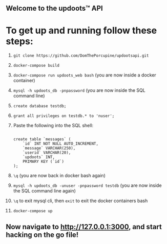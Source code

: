 ## Welcome to the updoots™ API

# To get up and running follow these steps:

1. `git clone https://github.com/DomThePorcupine/updootsapi.git`

2. `docker-compose build`

3. `docker-compose run updoots_web bash` (you are now inside a docker container)

4. `mysql -h updoots_db -pnpassword` (you are now inside the SQL command line)

5. `create database testdb;`

6. `grant all privileges on testdb.* to 'nuser';`

7.  Paste the following into the SQL shell:
    ```

    create table `messages` (
        `id` INT NOT NULL AUTO_INCREMENT,
        `message` VARCHAR(250),
        `userid` VARCHAR(20),
        `updoots` INT,
        PRIMARY KEY (`id`)
    );

    ```

8. `\q` (you are now back in docker bash again)

9. `mysql -h updoots_db -unuser -pnpassword testdb` (you are now inside the SQL command line again)

1. `\q` to exit mysql cli, then `exit` to exit the docker containers bash

11. `docker-compose up`

## Now navigate to http://127.0.0.1:3000, and start hacking on the go file!